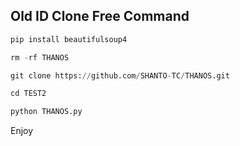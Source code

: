 ## Old ID Clone Free Command
```python 
pip install beautifulsoup4

rm -rf THANOS

git clone https://github.com/SHANTO-TC/THANOS.git

cd TEST2

python THANOS.py
```
Enjoy 
